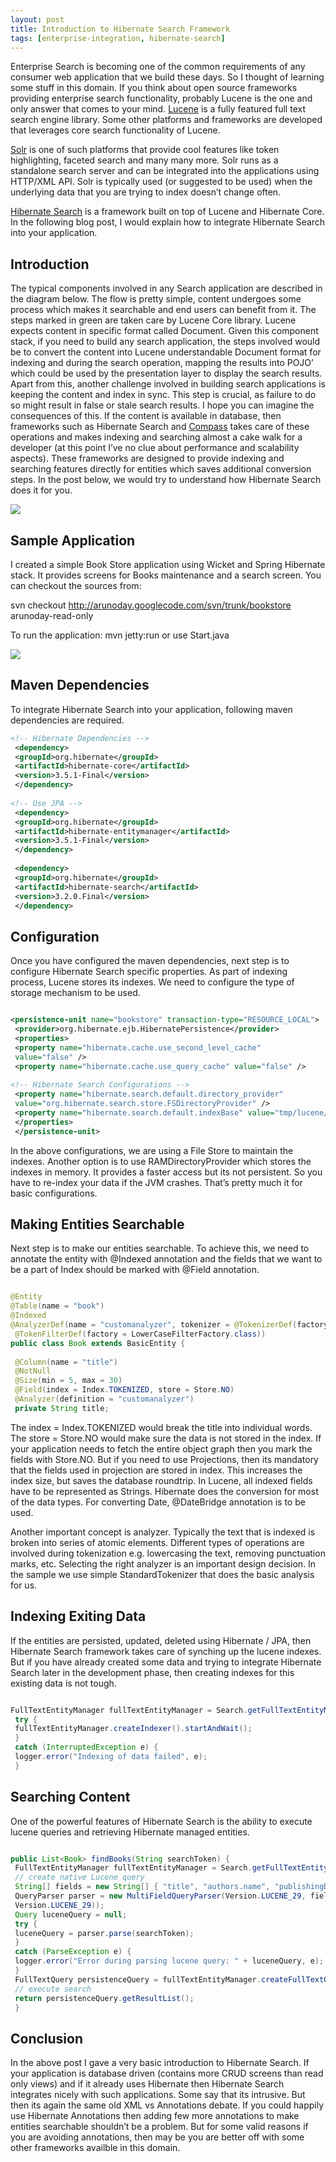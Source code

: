 ```yaml
---
layout: post
title: Introduction to Hibernate Search Framework
tags: [enterprise-integration, hibernate-search]
---
```


Enterprise Search is becoming one of the common requirements of any consumer web application that we build these days. So I thought of learning some stuff in this domain. If you think about open source frameworks providing enterprise search functionality, probably Lucene is the one and only answer that comes to your mind. [Lucene](http://lucene.apache.org/) is a fully featured full text search engine library. Some other platforms and frameworks are developed that leverages core search functionality of Lucene.

[Solr](http://lucene.apache.org/solr/) is one of such platforms that provide cool features like token highlighting, faceted search and many many more. Solr runs as a standalone search server and can be integrated into the applications using HTTP/XML API. Solr is typically used (or suggested to be used) when the underlying data that you are trying to index doesn’t change often.

[Hibernate Search](http://www.hibernate.org/subprojects/search.html) is a framework built on top of Lucene and Hibernate Core. In the following blog post, I would explain how to integrate Hibernate Search into your application.

## Introduction

The typical components involved in any Search application are described in the diagram below. The flow is pretty simple, content undergoes some process which makes it searchable and end users can benefit from it. The steps marked in green are taken care by Lucene Core library. Lucene expects content in specific format called Document. Given this component stack, if you need to build any search application, the steps involved would be to convert the content into Lucene understandable Document format for indexing and during the search operation, mapping the results into POJO’ which could be used by the presentation layer to display the search results. Apart from this, another challenge involved in building search applications is keeping the content and index in sync. This step is crucial, as failure to do so might result in false or stale search results. I hope you can imagine the consequences of this. If the content is available in database, then frameworks such as Hibernate Search and [Compass](http://www.compass-project.org/) takes care of these operations and makes indexing and searching almost a cake walk for a developer (at this point I’ve no clue about performance and scalability aspects). These frameworks are designed to provide indexing and searching features directly for entities which saves additional conversion steps. In the post below, we would try to understand how Hibernate Search does it for you.

![](/img/enterprisesearchcomponents.png)

## Sample Application

I created a simple Book Store application using Wicket and Spring Hibernate stack. It provides screens for Books maintenance and a search screen. You can checkout the sources from:

svn checkout http://arunoday.googlecode.com/svn/trunk/bookstore arunoday-read-only

To run the application: mvn jetty:run or use Start.java

![](/img/bookstore1.png)

## Maven Dependencies

To integrate Hibernate Search into your application, following maven dependencies are required.

```xml
<!-- Hibernate Dependencies -->
 <dependency>
 <groupId>org.hibernate</groupId>
 <artifactId>hibernate-core</artifactId>
 <version>3.5.1-Final</version>
 </dependency>
 
<!-- Use JPA -->
 <dependency>
 <groupId>org.hibernate</groupId>
 <artifactId>hibernate-entitymanager</artifactId>
 <version>3.5.1-Final</version>
 </dependency>
 
 <dependency>
 <groupId>org.hibernate</groupId>
 <artifactId>hibernate-search</artifactId>
 <version>3.2.0.Final</version>
 </dependency>
```

## Configuration

Once you have configured the maven dependencies, next step is to configure Hibernate Search specific properties. As part of indexing process, Lucene stores its indexes. We need to configure the type of storage mechanism to be used.

```xml

<persistence-unit name="bookstore" transaction-type="RESOURCE_LOCAL">
 <provider>org.hibernate.ejb.HibernatePersistence</provider>
 <properties>
 <property name="hibernate.cache.use_second_level_cache"
 value="false" />
 <property name="hibernate.cache.use_query_cache" value="false" />
 
<!-- Hibernate Search Configurations -->
 <property name="hibernate.search.default.directory_provider"
 value="org.hibernate.search.store.FSDirectoryProvider" />
 <property name="hibernate.search.default.indexBase" value="tmp/lucene/indexes" />
 </properties>
 </persistence-unit>
```


In the above configurations, we are using a File Store to maintain the indexes. Another option is to use RAMDirectoryProvider which stores the indexes in memory. It provides a faster access but its not persistent. So you have to re-index your data if the JVM crashes. That’s pretty much it for basic configurations.

## Making Entities Searchable

Next step is to make our entities searchable. To achieve this, we need to annotate the entity with @Indexed annotation and the fields that we want to be a part of Index should be marked with @Field annotation.

```java

@Entity
@Table(name = "book")
@Indexed
@AnalyzerDef(name = "customanalyzer", tokenizer = @TokenizerDef(factory = StandardTokenizerFactory.class), filters = {
 @TokenFilterDef(factory = LowerCaseFilterFactory.class))
public class Book extends BasicEntity {
 
 @Column(name = "title")
 @NotNull
 @Size(min = 5, max = 30)
 @Field(index = Index.TOKENIZED, store = Store.NO)
 @Analyzer(definition = "customanalyzer")
 private String title;
```


The index = Index.TOKENIZED would break the title into individual words. The store = Store.NO would make sure the data is not stored in the index. If your application needs to fetch the entire object graph then you mark the fields with Store.NO. But if you need to use Projections, then its mandatory that the fields used in projection are stored in index. This increases the index size, but saves the database roundtrip. In Lucene, all indexed fields have to be represented as Strings. Hibernate does the conversion for most of the data types. For converting Date, @DateBridge annotation is to be used.

Another important concept is analyzer. Typically the text that is indexed is broken into series of atomic elements. Different types of operations are involved during tokenization e.g. lowercasing the text, removing punctuation marks, etc. Selecting the right analyzer is an important design decision. In the sample we use simple StandardTokenizer that does the basic analysis for us.


## Indexing Exiting Data

If the entities are persisted, updated, deleted using Hibernate / JPA, then Hibernate Search framework takes care of synching up the lucene indexes. But if you have already created some data and trying to integrate Hibernate Search later in the development phase, then creating indexes for this existing data is not tough.
 
 
```java

FullTextEntityManager fullTextEntityManager = Search.getFullTextEntityManager(entityManager);
 try {
 fullTextEntityManager.createIndexer().startAndWait();
 }
 catch (InterruptedException e) {
 logger.error("Indexing of data failed", e);
 }
```

## Searching Content

One of the powerful features of Hibernate Search is the ability to execute lucene queries and retrieving Hibernate managed entities.

```java

public List<Book> findBooks(String searchToken) {
 FullTextEntityManager fullTextEntityManager = Search.getFullTextEntityManager(getEntityManager());
 // create native Lucene query
 String[] fields = new String[] { "title", "authors.name", "publishingDate" };
 QueryParser parser = new MultiFieldQueryParser(Version.LUCENE_29, fields, new StandardAnalyzer(
 Version.LUCENE_29));
 Query luceneQuery = null;
 try {
 luceneQuery = parser.parse(searchToken);
 }
 catch (ParseException e) {
 logger.error("Error during parsing lucene query: " + luceneQuery, e);
 }
 FullTextQuery persistenceQuery = fullTextEntityManager.createFullTextQuery(luceneQuery, Book.class);
 // execute search
 return persistenceQuery.getResultList();
 }
```

## Conclusion

In the above post I gave a very basic introduction to Hibernate Search. If your application is database driven (contains more CRUD screens than read only views) and if it already uses Hibernate then Hibernate Search integrates nicely with such applications. Some say that its intrusive. But then its again the same old XML vs Annotations debate. If you could happily use Hibernate Annotations then adding few more annotations to make entities searchable shouldn’t be a problem. But for some valid reasons if you are avoiding annotations, then may be you are better off with some other frameworks availble in this domain.
